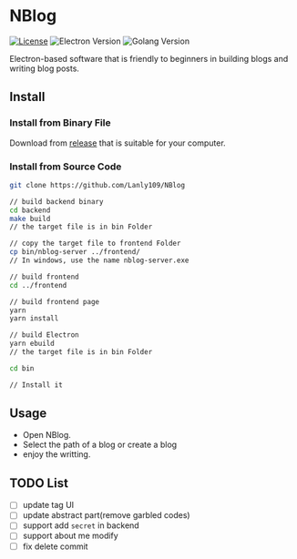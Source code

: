 # NBlog

[![License](https://img.shields.io/github/license/Lanly109/NBlog)](LICENSE)
![Electron Version](https://img.shields.io/badge/electron-19.0.2+-blue)
![Golang Version](https://img.shields.io/badge/Golang-1.18.2-blue)

Electron-based software that is friendly to beginners in building blogs and writing blog posts.

## Install


### Install from Binary File

Download from [release](https://github.com/Lanly109/NBlog/releases) that is suitable for your computer.

### Install from Source Code

```bash
git clone https://github.com/Lanly109/NBlog

// build backend binary
cd backend
make build
// the target file is in bin Folder

// copy the target file to frontend Folder
cp bin/nblog-server ../frontend/
// In windows, use the name nblog-server.exe

// build frontend 
cd ../frontend

// build frontend page
yarn
yarn install

// build Electron
yarn ebuild
// the target file is in bin Folder

cd bin

// Install it
``` 

## Usage

- Open NBlog.
- Select the path of a blog or create a blog
- enjoy the writting.

## TODO List

- [ ] update tag UI
- [ ] update abstract part(remove garbled codes)
- [ ] support add `secret` in backend
- [ ] support about me modify
- [ ] fix delete commit
